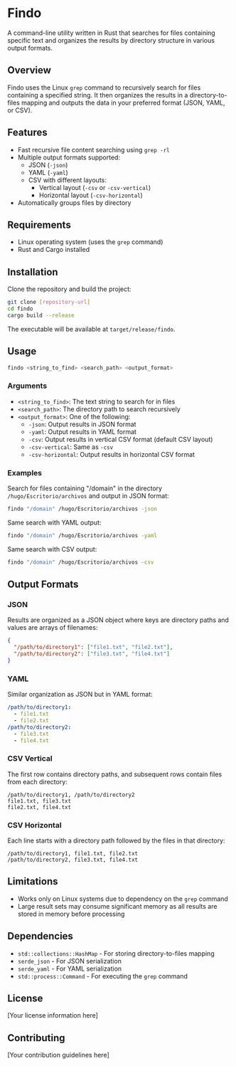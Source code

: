 # Findo

A command-line utility written in Rust that searches for files containing specific text and organizes the results by directory structure in various output formats.

## Overview

Findo uses the Linux `grep` command to recursively search for files containing a specified string. It then organizes the results in a directory-to-files mapping and outputs the data in your preferred format (JSON, YAML, or CSV).

## Features

- Fast recursive file content searching using `grep -rl`
- Multiple output formats supported:
  - JSON (`-json`)
  - YAML (`-yaml`)
  - CSV with different layouts:
    - Vertical layout (`-csv` or `-csv-vertical`)
    - Horizontal layout (`-csv-horizontal`)
- Automatically groups files by directory

## Requirements

- Linux operating system (uses the `grep` command)
- Rust and Cargo installed

## Installation

Clone the repository and build the project:

```bash
git clone [repository-url]
cd findo
cargo build --release
```

The executable will be available at `target/release/findo`.

## Usage

```bash
findo <string_to_find> <search_path> <output_format>
```

### Arguments

- `<string_to_find>`: The text string to search for in files
- `<search_path>`: The directory path to search recursively
- `<output_format>`: One of the following:
  - `-json`: Output results in JSON format
  - `-yaml`: Output results in YAML format
  - `-csv`: Output results in vertical CSV format (default CSV layout)
  - `-csv-vertical`: Same as `-csv`
  - `-csv-horizontal`: Output results in horizontal CSV format

### Examples

Search for files containing "/domain" in the directory `/hugo/Escritorio/archivos` and output in JSON format:

```bash
findo "/domain" /hugo/Escritorio/archivos -json
```

Same search with YAML output:

```bash
findo "/domain" /hugo/Escritorio/archivos -yaml
```

Same search with CSV output:

```bash
findo "/domain" /hugo/Escritorio/archivos -csv
```

## Output Formats

### JSON

Results are organized as a JSON object where keys are directory paths and values are arrays of filenames:

```json
{
  "/path/to/directory1": ["file1.txt", "file2.txt"],
  "/path/to/directory2": ["file3.txt", "file4.txt"]
}
```

### YAML

Similar organization as JSON but in YAML format:

```yaml
/path/to/directory1:
  - file1.txt
  - file2.txt
/path/to/directory2:
  - file3.txt
  - file4.txt
```

### CSV Vertical

The first row contains directory paths, and subsequent rows contain files from each directory:

```
/path/to/directory1, /path/to/directory2
file1.txt, file3.txt
file2.txt, file4.txt
```

### CSV Horizontal

Each line starts with a directory path followed by the files in that directory:

```
/path/to/directory1, file1.txt, file2.txt
/path/to/directory2, file3.txt, file4.txt
```

## Limitations

- Works only on Linux systems due to dependency on the `grep` command
- Large result sets may consume significant memory as all results are stored in memory before processing

## Dependencies

- `std::collections::HashMap` - For storing directory-to-files mapping
- `serde_json` - For JSON serialization
- `serde_yaml` - For YAML serialization
- `std::process::Command` - For executing the `grep` command

## License

[Your license information here]

## Contributing

[Your contribution guidelines here]
